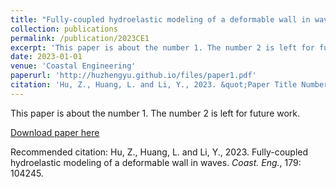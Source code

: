```yaml
---
title: "Fully-coupled hydroelastic modeling of a deformable wall in waves"
collection: publications
permalink: /publication/2023CE1
excerpt: 'This paper is about the number 1. The number 2 is left for future work.'
date: 2023-01-01
venue: 'Coastal Engineering'
paperurl: 'http://huzhengyu.github.io/files/paper1.pdf'
citation: 'Hu, Z., Huang, L. and Li, Y., 2023. &quot;Paper Title Number 1.&quot; <i>Coast. Eng.</i>, 179: 104245.'
---
```

This paper is about the number 1. The number 2 is left for future work.

[Download paper here](http://huzhengyu.github.io/files/paper1.pdf)

Recommended citation: Hu, Z., Huang, L. and Li, Y., 2023. Fully-coupled hydroelastic modeling of a deformable wall in waves. <i>Coast. Eng.</i>, 179: 104245.